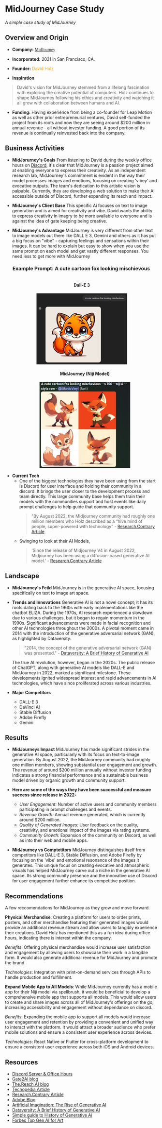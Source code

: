 # MidJourney Case Study

*A simple case study of MidJourney*

## Overview and Origin

* **Company:** <span style="font-family:cursive">[MidJourney](https://www.midjourney.com/home)</span>

* **Incorporated:** 2021 in San Francisco, CA.

* **Founder:**  <span style="color:orange">David Holz</span>

* **Inspiration**
> David's vision for MidJourney stemmed from a lifelong fascination with exploring the creative potential of computers. Holz continues to shape MidJourney following his ethics and creativity and watching it all grow with collaboration between humans and AI.

* **Funding:** Having experience from being a co-founder for Leap Motion as well as other prior entrepreneurial ventures, David self-funded the project from its roots and now they are seeing around $200 million in annual revenue - all without investor funding. A good portion of its revenue is continually reinvested back into the company.

## Business Activities

* **MidJorurney's Goals** From listening to David during the weekly office hours on [Discord](https://discord.gg/midjourney), it's clear that MidJourney is a passion project aimed at enabling everyone to express their creativity. As an independent research lab, MidJourney's commitment is evident in the way their model processes images and emotions, focusing on creating 'vibey' and evocative outputs. The team's dedication to this artistic vision is palpable. Currently, they are developing a web solution to make their AI accessible outside of Discord, further expanding its reach and impact.

* **MidJourney's Client Base** This specific Ai focuses on text to image generation and is aimed for creativity and vibe. David wants the ability to express creativity in imagry to be more available to everyone and is against the idea of gate keeping being creative.

* **MidJourney's Advantage** MidJourney is very different from other text to image models out there like DALL E 3, Gemini and others as it has put a big focus on "vibe" - capturing feelings and sensations within their images. It can be hard to explain but easy to show when you use the same prompt on each model and get vastly different responses. You need less to get more with MidJourney

<div align="center">
  <h3>Example Prompt: A cute cartoon fox looking mischievous</h3>
  <ul style="list-style-type:none;">
  <li style="display:inline-block; text-align:center; margin-right:20px;">
    <h4>Dall-E 3</h4>
    <img src="Images/GPT%20Example.png" alt="GPT Example" width="300">
  </li>
  <li style="display:inline-block; text-align:center;">
    <h4>MidJourney (Niji Model)</h4>
    <img src="Images/MidJourneyExample.png" alt="MidJ Example" width="300">
  </li>
</ul>
</div>

* **Current Tech** 
    * One of the biggest technologies they have been using from the start is Discord for user interface and holding their community in a discord. It brings the user closer to the development process and team directly. This large community base helps them train their models with the communities support and host events like daily prompt challenges to help guide that community support.
        > "By August 2022, the Midjourney community had roughly one million members who Holz described as a “hive mind of people, super-powered with technology” - [Research.Contrary Article](https://research.contrary.com/reports/midjourney)
    * Swinging to look at their AI Models, 
        > 'Since the release of Midjourney V4 in August 2022, Midjourney has been using a diffusion-based generative AI model.' - [Research.Contrary Article](https://research.contrary.com/reports/midjourney)

## Landscape

* **MidJourney's Feild** MidJourney is in the generative AI space, focusing specifically on text to image art space.

* **Trends and Innovations** 
  Generative AI is not a novel concept; it has its roots dating back to the 1960s with early implementations like the chatbot ELIZA. During the 1970s, AI research experienced a slowdown due to various challenges, but it began to regain momentum in the 1990s. Significant advancements were made in facial recognition and other AI technologies throughout the 2000s. A pivotal moment came in 2014 with the introduction of the generative adversarial network (GAN), as highlighted by Dataversity: 

    >"2014, the concept of the generative adversarial network (GAN) was presented." - [Dataversity: A Brief History of Generative AI](https://www.dataversity.net/a-brief-history-of-generative-ai/)

  The true AI revolution, however, began in the 2020s. The public release of ChatGPT, along with generative AI models like DALL-E and MidJourney in 2022, marked a significant milestone. These developments ignited widespread interest and rapid advancements in AI technologies, which have since proliferated across various industries.
    
* **Major Competitors** 
    - DALL-E 3
    - DaVinci AI
    - Stable Diffusion
    - Adobe Firefly
    - Gemini

## Results

* **MidJourneys Impact** MidJourney has made significant strides in the generative AI space, particularly with its focus on text-to-image generation. By August 2022, the MidJourney community had roughly one million members, showing substantial user engagement and growth. The revenue of around $200 million annually without investor funding indicates a strong financial performance and a sustainable business model driven by organic growth and community support.

* **Here are some of the ways they have been successful and measure success since release in 2022:**
  - _User Engagement:_ Number of active users and community members participating in prompt challenges and events.
  - _Revenue Growth:_ Annual revenue generated, which is currently around $200 million.
  - _Quality of Generated Images:_ User feedback on the quality, creativity, and emotional impact of the images via rating systems.
  - _Community Growth:_ Expansion of the community on Discord, as well as into their web and mobile apps.

* **MidJourney vs Comptetitors**
MidJourney distinguishes itself from competitors like DALL-E 3, Stable Diffusion, and Adobe Firefly by focusing on the 'vibe' and emotional resonance of the images it generates. This unique focus on creating evocative and atmospheric visuals has helped MidJourney carve out a niche in the generative AI space. Its strong community presence and the innovative use of Discord for user engagement further enhance its competitive position.


## Recommendations

A few reccomendations for MidJourney as they grow and move forward.

**Physical Merchandise**: Creating a platform for users to order prints, posters, and other merchandise featuring their generated images would provide an additional revenue stream and allow users to tangibly experience their creations. David Holz has mentioned this as a fun idea during office hours, indicating there is interest within the company.

  *Benefits*: Offering physical merchandise would increase user satisfaction and engagement by allowing users to showcase their work in a tangible form. It would also generate additional revenue for MidJourney and promote the brand.

  *Technologies*: Integration with print-on-demand services through APIs to handle production and fulfillment.

**Expand Mobile App to All Models**: While MidJourney currently has a mobile app for their Niji model via spellbrush, it would be beneficial to develop a comprehensive mobile app that supports all models. This would allow users to create and share images across all of MidJourney's offerings on the go, increasing accessibility and engagement without dependance on discord.

  *Benefits*: Expanding the mobile app to support all models would increase user engagement and retention by providing a convenient and unified way to interact with the platform. It would attract a broader audience who prefer mobile solutions and ensure a consistent user experience across devices.

  *Technologies*: React Native or Flutter for cross-platform development to ensure a consistent user experience across both iOS and Android devices.

## Resources

* [Discord Server & Office Hours](https://discord.gg/midjourney)
* [Gate2AI blog](https://www.gate2ai.com/midjourney/who-owns-midjourney.html#:~:text=Midjourney%2C%20a%20pioneering%20software%20and,the%20limits%20of%20creative%20AI.)
* [The.Reach.AI blog](https://thereach.ai/2023/09/06/midjourney-the-200-million-design-tool-that-never-raised-money/)
* [Techopedia Article](https://www.techopedia.com/definition/midjourney)
* [Research.Contrary Article](https://research.contrary.com/reports/midjourney)
* [Adobe Blog](https://blog.adobe.com/en/publish/2024/04/22/age-generative-ai-over-half-americans-have-used-generative-ai-most-believe-will-help-them-be-more-creative)
* [Artificial Imagination: The Rise of Generative AI](https://executive.berkeley.edu/thought-leadership/blog/artificial-imagination-rise-generative-ai)
* [Dataversity: A Brief History of Generative AI](https://www.dataversity.net/a-brief-history-of-generative-ai/)
* [Simple guide to History of Generative Ai](https://bernardmarr.com/a-simple-guide-to-the-history-of-generative-ai/)
* [Forbes Top Gen AI for Art](https://www.forbes.com/sites/bernardmarr/2024/05/09/the-top-generative-ai-tools-for-art-and-design/)